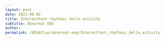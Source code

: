 ```yaml
---
layout: post
date: 2022-08-02 
title: Intermittent rhythmic delta activity
subtitle: Abnormal EEG
author: 
permalink: /EEGAtlas/abnormal-eeg/Intermittent_rhythmic_delta_activity
---
```



